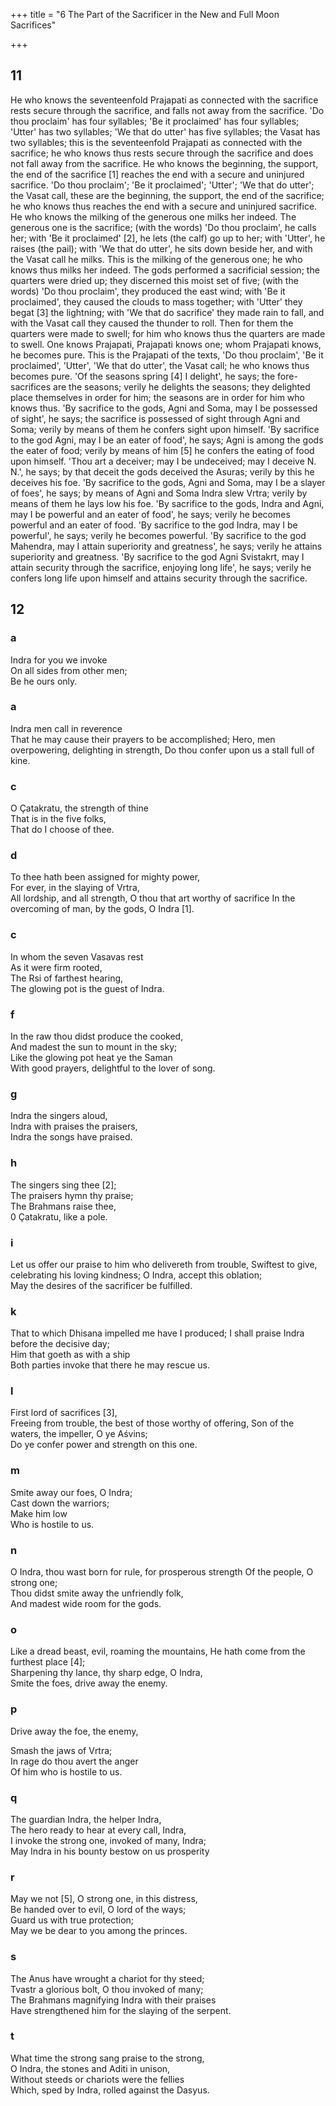 +++
title = "6 The Part of the Sacrificer in the New and Full Moon Sacrifices"

+++


## 11
He who knows the seventeenfold Prajapati as connected with the sacrifice rests secure through the sacrifice, and falls not away from the sacrifice. 'Do thou proclaim' has four syllables; 'Be it proclaimed' has four syllables; 'Utter' has two syllables; 'We that do utter' has five syllables; the Vasat has two syllables; this is the seventeenfold Prajapati as connected with the sacrifice; he who knows thus rests secure through the sacrifice and does not fall away from the sacrifice. He who knows the beginning, the support, the end of the sacrifice [1] reaches the end with a secure and uninjured sacrifice. 'Do thou proclaim'; 'Be it proclaimed'; 'Utter'; 'We that do utter'; the Vasat call, these are the beginning, the support, the end of the sacrifice; he who knows thus reaches the end with a secure and uninjured sacrifice. He who knows the milking of the generous one milks her indeed. The generous one is the sacrifice; (with the words) 'Do thou proclaim', he calls her; with 'Be it proclaimed' [2], he lets (the calf) go up to her; with 'Utter', he raises (the pail); with 'We that do utter', he sits down beside her, and with the Vasat call he milks. This is the milking of the generous one; he who knows thus milks her indeed. The gods performed a sacrificial session; the quarters were dried up; they discerned this moist set of five; (with the words) 'Do thou proclaim', they produced the east wind; with 'Be it proclaimed', they caused the clouds to mass together; with 'Utter' they begat [3] the lightning; with 'We that do sacrifice' they made rain to fall, and with the Vasat call they caused the thunder to roll. Then for them the quarters were made to swell; for him who knows thus the quarters are made to swell. One knows Prajapati, Prajapati knows one; whom Prajapati knows, he becomes pure. This is the Prajapati of the texts, 'Do thou proclaim', 'Be it proclaimed', 'Utter', 'We that do utter', the Vasat call; he who knows thus becomes pure. 'Of the seasons spring [4] I delight', he says; the fore-sacrifices are the seasons; verily he delights the seasons; they delighted place themselves in order for him; the seasons are in order for him who knows thus. 'By sacrifice to the gods, Agni and Soma, may I be possessed of sight', he says; the sacrifice is possessed of sight through Agni and Soma; verily by means of them he confers sight upon himself. 'By sacrifice to the god Agni, may I be an eater of food', he says; Agni is among the gods the eater of food; verily by means of him [5] he confers the eating of food upon himself. 'Thou art a deceiver; may I be undeceived; may I deceive N. N.', he says; by that deceit the gods deceived the Asuras; verily by this he deceives his foe. 'By sacrifice to the gods, Agni and Soma, may I be a slayer of foes', he says; by means of Agni and Soma Indra slew Vrtra; verily by means of them he lays low his foe. 'By sacrifice to the gods, Indra and Agni, may I be powerful and an eater of food', he says; verily he becomes powerful and an eater of food. 'By sacrifice to the god Indra, may I be powerful', he says; verily he becomes powerful. 'By sacrifice to the god Mahendra, may I attain superiority and greatness', he says; verily he attains superiority and greatness. 'By sacrifice to the god Agni Svistakrt, may I attain security through the sacrifice, enjoying long life', he says; verily he confers long life upon himself and attains security through the sacrifice.
## 12

### a
Indra for you we invoke  
On all sides from other men;  
Be he ours only.
### a
Indra men call in reverence  
That he may cause their prayers to be accomplished; Hero, men overpowering, delighting in strength, Do thou confer upon us a stall full of kine.
### c
O Çatakratu, the strength of thine  
That is in the five folks,  
That do I choose of thee.
### d
To thee hath been assigned for mighty power,  
For ever, in the slaying of Vrtra,  
All lordship, and all strength, O thou that art worthy of sacrifice In the overcoming of man, by the gods, O Indra [1].
### c
In whom the seven Vasavas rest  
As it were firm rooted,  
The Rsi of farthest hearing,  
The glowing pot is the guest of Indra.
### f
In the raw thou didst produce the cooked,  
And madest the sun to mount in the sky;  
Like the glowing pot heat ye the Saman  
With good prayers, delightful to the lover of song.
### g
Indra the singers aloud,  
Indra with praises the praisers,  
Indra the songs have praised.
### h
The singers sing thee [2];  
The praisers hymn thy praise;  
The Brahmans raise thee,  
0 Çatakratu, like a pole.
### i
Let us offer our praise to him who delivereth from trouble, Swiftest to give, celebrating his loving kindness; O Indra, accept this oblation;  
May the desires of the sacrificer be fulfilled.
### k
That to which Dhisana impelled me have I produced; I shall praise Indra before the decisive day;  
Him that goeth as with a ship  
Both parties invoke that there he may rescue us.
### l
First lord of sacrifices [3],  
Freeing from trouble, the best of those worthy of offering, Son of the waters, the impeller, O ye Aśvins;  
Do ye confer power and strength on this one.
### m
Smite away our foes, O Indra;  
Cast down the warriors;  
Make him low  
Who is hostile to us.
### n
O Indra, thou wast born for rule, for prosperous strength Of the people, O strong one;  
Thou didst smite away the unfriendly folk,  
And madest wide room for the gods.
### o
Like a dread beast, evil, roaming the mountains, He hath come from the furthest place [4];  
Sharpening thy lance, thy sharp edge, O Indra,  
Smite the foes, drive away the enemy.
### p
Drive away the foe, the enemy,
  
Smash the jaws of Vrtra;  
In rage do thou avert the anger  
Of him who is hostile to us.
### q
The guardian Indra, the helper Indra,  
The hero ready to hear at every call, Indra,  
I invoke the strong one, invoked of many, Indra;  
May Indra in his bounty bestow on us prosperity
### r
May we not [5], O strong one, in this distress,  
Be handed over to evil, O lord of the ways;  
Guard us with true protection;  
May we be dear to you among the princes.
### s
The Anus have wrought a chariot for thy steed;  
Tvastr a glorious bolt, O thou invoked of many;  
The Brahmans magnifying Indra with their praises  
Have strengthened him for the slaying of the serpent.
### t
What time the strong sang praise to the strong,  
O Indra, the stones and Aditi in unison,  
Without steeds or chariots were the fellies  
Which, sped by Indra, rolled against the Dasyus.

